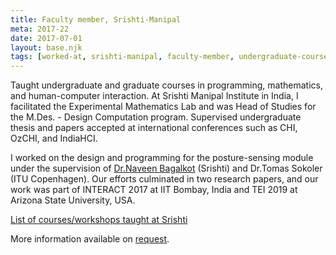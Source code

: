 ```yaml
---
title: Faculty member, Srishti-Manipal
meta: 2017-22
date: 2017-07-01
layout: base.njk
tags: [worked-at, srishti-manipal, faculty-member, undergraduate-courses, graduate-courses, programming, mathematics, human-computer-interaction, experimental-mathematics-lab, design-computation, research-supervision, research-papers, international-conferences, posture-sensing, research-papers, international-conferences, posture-sensing]
--- 
```


Taught undergraduate and graduate courses in programming, mathematics, and human-computer interaction. At Srishti Manipal Institute in India, I facilitated the Experimental Mathematics Lab and was Head of Studies for the M.Des. - Design Computation program. Supervised undergraduate thesis and papers accepted at international conferences such as CHI, OzCHI, and IndiaHCI.

I worked on the design and programming for the posture-sensing module under the supervision of [Dr.Naveen Bagalkot](/mentors/naveen-bagalkot/) (Srishti) and Dr.Tomas Sokoler (ITU Copenhagen). Our efforts culminated in two research papers, and our work was part of INTERACT 2017 at IIT Bombay, India and TEI 2019 at Arizona State University, USA.

[List of courses/workshops taught at Srishti](/teaching/)

More information available on [request](mailto:hi@gvsh.cc).
